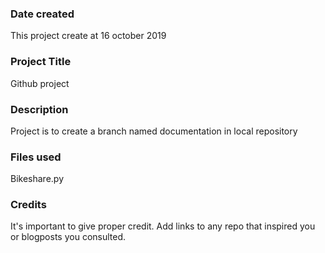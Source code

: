 ### Date created
This project create at 16 october 2019

### Project Title
Github project

### Description
Project is to create a branch named documentation in local repository

### Files used
Bikeshare.py

### Credits
It's important to give proper credit. Add links to any repo that inspired you or blogposts you consulted.


